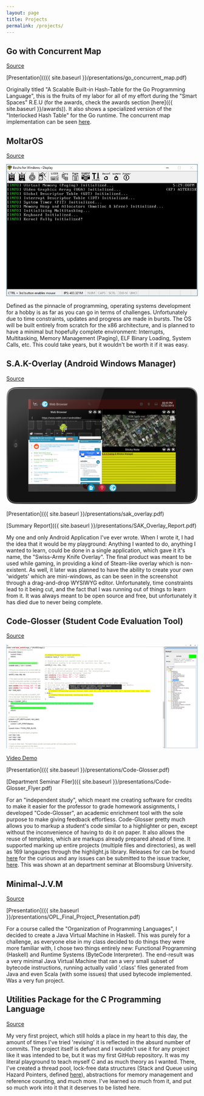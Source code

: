```yaml
---
layout: page
title: Projects
permalink: /projects/
---
```


## Go with Concurrent Map

[Source](https://github.com/LouisJenkinsCS/Go_With_Concurrent_Map_Builtin)

[Presentation](({{ site.baseurl }}/presentations/go_concurrent_map.pdf)

Originally titled "A Scalable Built-in Hash-Table for the Go Programming Language", this is the fruits of my labor for
all of my effort during the "Smart Spaces" R.E.U (for the awards, check the awards section [here]({{ site.baseurl }}/awards)).
It also shows a specialized version of the "Interlocked Hash Table" for the Go runtime. The concurrent map implementation can be seen
[here](https://github.com/LouisJenkinsCS/Go_With_Concurrent_Map_Builtin/blob/master/src/runtime/concurrent_map.go).


## MoltarOS

[Source](https://github.com/LouisJenkinsCS/MoltarOS)

![Screenshot](https://raw.githubusercontent.com/LouisJenkinsCS/MoltarOS/master/multitasking.JPG)

Defined as the pinnacle of programming, operating systems development for a hobby is as far as you can go
in terms of challenges. Unfortunately due to time constraints, updates and progress are made in bursts.
The OS will be built entirely from scratch for the x86 architecture, and is planned to have a minimal but
hopefully complete environment: Interrupts, Multitasking, Memory Management (Paging), ELF Binary Loading,
System Calls, etc. This could take years, but it wouldn't be worth it if it was easy.


## S.A.K-Overlay (Android Windows Manager)

[Source](https://github.com/LouisJenkinsCS/S.A.K-Overlay)

![Screenshot](https://raw.githubusercontent.com/LouisJenkinsCS/S.A.K-Overlay/master/S.A.K-Overlay_Screenshot.png)

[Presentation]({{ site.baseurl }}/presentations/sak_overlay.pdf)

[Summary Report]({{ site.baseurl }}/presentations/SAK_Overlay_Report.pdf)

My one and only Android Application I've ever wrote. When I wrote it, I had the idea that it would be my playground:
Anything I wanted to do, anything I wanted to learn, could be done in a single application, which gave it it's name,
the "Swiss-Army Knife Overlay". The final product was meant to be used while gaming, in providing a kind of Steam-like
overlay which is non-existent. As well, it later was planned to have the ability to create your own 'widgets' which are
mini-windows, as can be seen in the screenshot through a drag-and-drop WYSIWYG editor. Unfortunately, time constraints
lead to it being cut, and the fact that I was running out of things to learn from it. It was always meant to be open source
and free, but unfortunately it has died due to never being complete.

## Code-Glosser (Student Code Evaluation Tool)

[Source](https://github.com/LouisJenkinsCS/Code-Glosser)

![Screenshot](https://raw.githubusercontent.com/LouisJenkinsCS/Code-Glosser/master/screenshots/CG_MoltarOS_C_Final.png)

[Video Demo](https://www.youtube.com/watch?v=FailmQ7r73s)

[Presentation]({{ site.baseurl }}/presentations/Code-Glosser.pdf)

[Department Seminar Flier]({{ site.baseurl }}/presentations/Code-Glosser_Flyer.pdf)

For an "independent study", which meant me creating software for credits to make it easier for the professor to grade homework assignments,
I developed "Code-Glosser", an academic enrichment tool with the sole purpose to make giving feedback effortless. Code-Glosser pretty much allows
you to markup a student's code similar to a highlighter or pen, except without the inconvenience of having to do it on paper. It also allows the reuse
of templates, which are markups already prepared ahead of time. It supported marking up entire projects (multiple files and directories), as well as
169 langauges through the highlight.js library. Releases for can be found [here](https://github.com/LouisJenkinsCS/Code-Glosser/releases) for the curious
and any issues can be submitted to the issue tracker, [here](https://github.com/LouisJenkinsCS/Code-Glosser/issues). This was shown at an department seminar
at Bloomsburg University.

## Minimal-J.V.M

[Source](https://github.com/LouisJenkinsCS/Minimal-JVM)

[Presentation]({{ site.baseurl }}/presentations/OPL_Final_Project_Presentation.pdf)

For a course called the "Organization of Programming Languages", I decided to create a Java Virtual Machine in Haskell.
This was purely for a challenge, as everyone else in my class decided to do things they were more familiar with, I chose two
things entirely new: Functional Programming (Haskell) and Runtime Systems (ByteCode Interpreter). The end-result was a very minimal
Java Virtual Machine that ran a very small subset of bytecode instructions, running actually valid '.class' files generated from Java and
even Scala (with some issues) that used bytecode implemented. Was a very fun project.

## Utilities Package for the C Programming Language

[Source](https://github.com/LouisJenkinsCS/C_Utils)

My very first project, which still holds a place in my heart to this day, the amount of times I've tried 'revising' it is reflected in the absurd number of
commits. The project itself is defunct and I wouldn't use it for any project like it was intended to be, but it was my first GitHub repository. It was my
literal playground to teach myself C and as much theory as I wanted. There, I've created a thread pool, lock-free data structures (Stack and Queue using
Hazard Pointers, defined [here](http://web.cecs.pdx.edu/~walpole/class/cs510/papers/11.pdf)), abstractions for memory management and reference counting,
and much more. I've learned so much from it, and put so much work into it that it deserves to be listed here.
